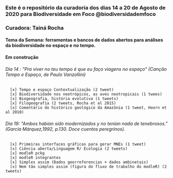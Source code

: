 ### Este é o repositório da curadoria dos dias 14 a 20 de Agosto de 2020 para Biodiversidade em Foco @biodiversidademfoco
### Curadora: Tainá Rocha
#### Tema da Semana: ferramentas e bancos de dados abertos para análises da biodiversidade no espaço e no tempo. 
#### Em construção

###### Dia 14 : "Pra viver no teu tempo é que eu faço viagens no espaço" (Canção Tempo e Espaço, de Paulo Vanzollini) 

      [x] Tempo e espaço Contextualização (2 tweet)  
      [x] Biodiversidade nos neotrópicos, as aves neotropicais (1 twees)
      [x] Biogeografia, história evolutiva (1 tweets)
      [x] Filogeografia (2 tweets, Rocha et al 2015)
      [x] Comentário do histórico geológico da Amazônia (1 tweet, Hoorn et al 2010)
      
      
      
###### Dia 19: "Ambos habían sido modernizados y no tenían nada de tenebrosos." (García Márquez,1992, p.130. Doce cuentos peregrinos).
      
      [x] Primeiras interfaces gráficas para gerar MNEs (1 tweet) 
      [x] Ciência aberta/Linguagem R/ Ecologia (2 tweets)
      [x] modleR pckg
      [x] modleR integrantes
      [x] Simples assim (Dados georreferencias + dados ambinetais)
      [x] Nem tão simples assim (figura do fluxo de trabalho do modleR) (2 tweets)
      

